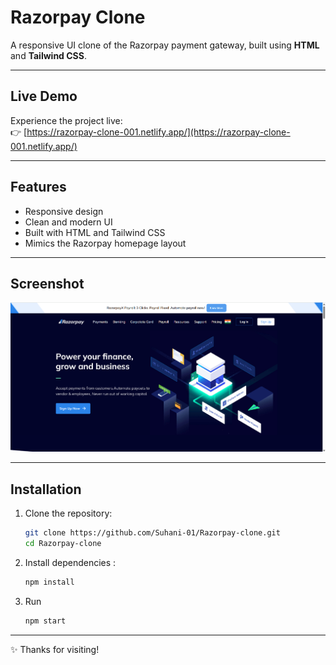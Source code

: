 # Razorpay Clone

A responsive UI clone of the Razorpay payment gateway, built using **HTML** and **Tailwind CSS**.

---

## Live Demo

Experience the project live:  
👉 [https://razorpay-clone-001.netlify.app/](https://razorpay-clone-001.netlify.app/)

---

## Features

- Responsive design
- Clean and modern UI
- Built with HTML and Tailwind CSS
- Mimics the Razorpay homepage layout

---

## Screenshot

![Homepage](Screenshots/Homepage.png)  

---

## Installation

1. Clone the repository:
   ```bash
   git clone https://github.com/Suhani-01/Razorpay-clone.git
   cd Razorpay-clone
   ```
2. Install dependencies :
    ```bash
    npm install
    ```
3. Run 
    ```bash
    npm start
    ```

---

✨ Thanks for visiting!
